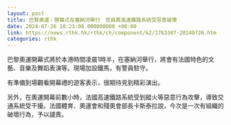 ```yaml
---
layout: post
title: 巴黎奧運｜開幕式在塞納河舉行　官員責高速鐵路系統受惡意破壞
date: 2024-07-26 18:23:08.000000000 +08:00
link: https://news.rthk.hk/rthk/ch/component/k2/1763307-20240726.htm
categories: rthk
---
```


巴黎奧運開幕式將於本港時間凌晨1時半，在塞納河舉行，將會有法國特色的文藝、音樂及舞蹈表演等。現場加設鐵馬，有警員駐守。

有準備到場觀看開幕禮的遊客表示，很期待見到精彩演出。

另外，在奧運開幕前數小時，法國高速鐵路系統受到縱火等惡意行為攻擊，導致交通系統受干擾。法國體育、奧運會和殘奧會部長卡斯泰拉說，今次是一次有組織的破壞行為，予以譴責。
